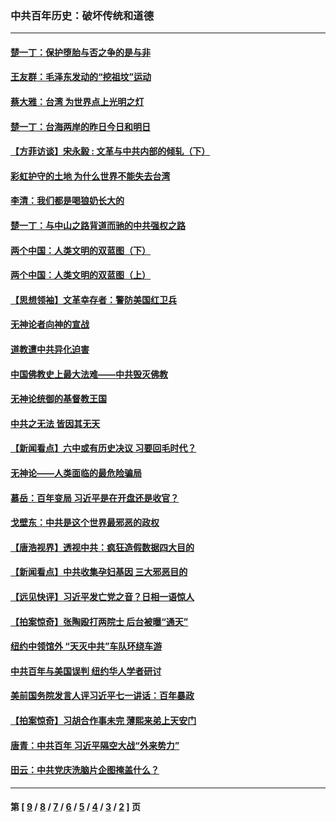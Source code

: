 ### 中共百年历史：破坏传统和道德
---
#### [楚一丁：保护堕胎与否之争的是与非](../../pages/nf1176114/n13815642.md?09130430) 
#### [王友群：毛泽东发动的“挖祖坟”运动](../../pages/nf1176114/n13723639.md?09130430) 
#### [蔡大雅：台湾 为世界点上光明之灯](../../pages/nf1176114/n13531530.md?09130430) 
#### [楚一丁：台海两岸的昨日今日和明日](../../pages/nf1176114/n13531468.md?09130430) 
#### [【方菲访谈】宋永毅 : 文革与中共内部的倾轧（下）](../../pages/nf1176114/n13486836.md?09130430) 
#### [彩虹护守的土地 为什么世界不能失去台湾](../../pages/nf1176114/n13476849.md?09130430) 
#### [李清：我们都是喝狼奶长大的](../../pages/nf1176114/n13471478.md?09130430) 
#### [楚一丁：与中山之路背道而驰的中共强权之路](../../pages/nf1176114/n13437270.md?09130430) 
#### [两个中国：人类文明的双蓝图（下）](../../pages/nf1176114/n13423132.md?09130430) 
#### [两个中国：人类文明的双蓝图（上）](../../pages/nf1176114/n13422687.md?09130430) 
#### [【思想领袖】文革幸存者：警防美国红卫兵](../../pages/nf1176114/n13339289.md?09130430) 
#### [无神论者向神的宣战](../../pages/nf1176114/n13281535.md?09130430) 
#### [道教遭中共异化迫害](../../pages/nf1176114/n13281463.md?09130430) 
#### [中国佛教史上最大法难——中共毁灭佛教](../../pages/nf1176114/n13281397.md?09130430) 
#### [无神论统御的基督教王国](../../pages/nf1176114/n13281280.md?09130430) 
#### [中共之无法 皆因其无天](../../pages/nf1176114/n13281088.md?09130430) 
#### [【新闻看点】六中或有历史决议 习要回毛时代？](../../pages/nf1176114/n13222895.md?09130430) 
#### [无神论——人类面临的最危险骗局](../../pages/nf1176114/n13196137.md?09130430) 
#### [慕岳：百年变局 习近平是在开盘还是收官？](../../pages/nf1176114/n13206516.md?09130430) 
#### [戈壁东：中共是这个世界最邪恶的政权](../../pages/nf1176114/n13085641.md?09130430) 
#### [【唐浩视界】透视中共：疯狂造假数据四大目的](../../pages/nf1176114/n13080590.md?09130430) 
#### [【新闻看点】中共收集孕妇基因 三大邪恶目的](../../pages/nf1176114/n13077182.md?09130430) 
#### [【远见快评】习近平发亡党之音？日相一语惊人](../../pages/nf1176114/n13074809.md?09130430) 
#### [【拍案惊奇】张陶殴打两院士 后台被曝“通天”](../../pages/nf1176114/n13070496.md?09130430) 
#### [纽约中领馆外 “天灭中共”车队环绕车游](../../pages/nf1176114/n13070693.md?09130430) 
#### [中共百年与美国误判 纽约华人学者研讨](../../pages/nf1176114/n13067969.md?09130430) 
#### [美前国务院发言人评习近平七一讲话：百年暴政](../../pages/nf1176114/n13066986.md?09130430) 
#### [【拍案惊奇】习胡合作事未完 薄熙来弟上天安门](../../pages/nf1176114/n13065867.md?09130430) 
#### [唐青：中共百年 习近平隔空大战“外来势力”](../../pages/nf1176114/n13065976.md?09130430) 
#### [田云：中共党庆洗脑片企图掩盖什么？](../../pages/nf1176114/n13064395.md?09130430) 

---
#### 第 [ [9](./9.md?09130430) / [8](./8.md?09130430) / [7](./7.md?09130430) / [6](./6.md?09130430) / [5](./5.md?09130430) / [4](./4.md?09130430) / [3](./3.md?09130430) / [2](./2.md?09130430) ] 页
